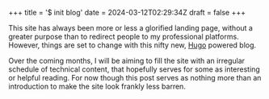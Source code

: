 +++
title = '$ init blog'
date = 2024-03-12T02:29:34Z
draft = false
+++

This site has always been more or less a glorified landing page, without a greater purpose than to redirect people to my professional platforms. However, things are set to change with this nifty new, [Hugo](https://gohugo.io/) powered blog.

Over the coming months, I will be aiming to fill the site with an irregular schedule of technical content, that hopefully serves for some as interesting or helpful reading. For now though this post serves as nothing more than an introduction to make the site look frankly less barren.
